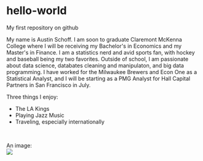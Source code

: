 # hello-world
My first repository on github

My name is Austin Schoff. I am soon to graduate Claremont McKenna College where I will be receiving
my Bachelor's in Economics and my Master's in Finance. I am a statistics nerd and avid sports fan,
with hockey and baseball being my two favorites. Outside of school, I am passionate about data science,
databates cleaning and manipulaton, and big data programming. I have worked for the Milwaukee Brewers and
Econ One as a Statistical Analyst, and I will be starting as a PMG Analyst for Hall Capital Partners in
San Francisco in July.

Three things I enjoy:

<ul> 
<li> The LA Kings </li>
<li> Playing Jazz Music </li>
<li>Traveling, especially internationally </li>
</ul>

<br>

An image: <br>
<img src="http://cdnak1.psbin.com/img/mw=160/mh=210/cr=n/d=6xaa4/tfwr4bu8lp8osays.jpg">
<br>
